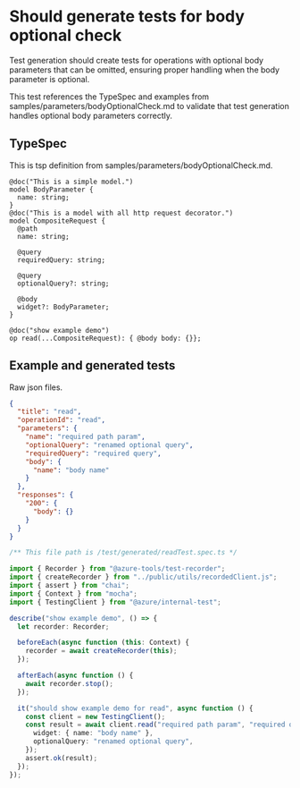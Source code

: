 # Should generate tests for body optional check

Test generation should create tests for operations with optional body parameters that can be omitted, ensuring proper handling when the body parameter is optional.

This test references the TypeSpec and examples from samples/parameters/bodyOptionalCheck.md to validate that test generation handles optional body parameters correctly.

## TypeSpec

This is tsp definition from samples/parameters/bodyOptionalCheck.md.

```tsp
@doc("This is a simple model.")
model BodyParameter {
  name: string;
}
@doc("This is a model with all http request decorator.")
model CompositeRequest {
  @path
  name: string;

  @query
  requiredQuery: string;

  @query
  optionalQuery?: string;

  @body
  widget?: BodyParameter;
}

@doc("show example demo")
op read(...CompositeRequest): { @body body: {}};
```

## Example and generated tests

Raw json files.

```json for read
{
  "title": "read",
  "operationId": "read",
  "parameters": {
    "name": "required path param",
    "optionalQuery": "renamed optional query",
    "requiredQuery": "required query",
    "body": {
      "name": "body name"
    }
  },
  "responses": {
    "200": {
      "body": {}
    }
  }
}
```

```ts tests readTest
/** This file path is /test/generated/readTest.spec.ts */

import { Recorder } from "@azure-tools/test-recorder";
import { createRecorder } from "../public/utils/recordedClient.js";
import { assert } from "chai";
import { Context } from "mocha";
import { TestingClient } from "@azure/internal-test";

describe("show example demo", () => {
  let recorder: Recorder;

  beforeEach(async function (this: Context) {
    recorder = await createRecorder(this);
  });

  afterEach(async function () {
    await recorder.stop();
  });

  it("should show example demo for read", async function () {
    const client = new TestingClient();
    const result = await client.read("required path param", "required query", {
      widget: { name: "body name" },
      optionalQuery: "renamed optional query",
    });
    assert.ok(result);
  });
});
```